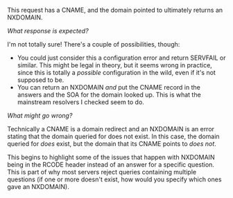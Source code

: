 This request has a CNAME, and the domain pointed to ultimately returns an
NXDOMAIN.

*What response is expected?*

I'm not totally sure! There's a couple of possibilities, though:

* You could just consider this a configuration error and return SERVFAIL or
  similar. This might be legal in theory, but it seems wrong in practice, since
  this is totally a *possible* configuration in the wild, even if it's not
  supposed to be.
* You can return an NXDOMAIN *and* put the CNAME record in the answers and the
  SOA for the domain looked up. This is what the mainstream resolvers I checked
  seem to do.

*What might go wrong?*

Technically a CNAME is a domain redirect and an NXDOMAIN is an error stating
that the domain queried for does not exist. In this case, the domain queried for
*does* exist, but the domain that its CNAME points to *does not*.

This begins to highlight some of the issues that happen with NXDOMAIN being in
the RCODE header instead of an answer for a specific question. This is part of
why most servers reject queries containing multiple questions (if one or more
doesn't exist, how would you specify which ones gave an NXDOMAIN).
